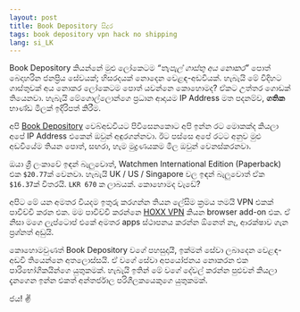 ```yaml
---
layout: post
title: Book Depository සිදුර
tags: book depository vpn hack no shipping
lang: si_LK
---
```


Book Depository කියන්නේ මුළු ලෝකෙටම *“තැපැල් ගාස්තු අය නොකර”* පොත් බෙදාහරින ජනප්‍රිය සේවයක්; හිසරදයක් නොදෙන වෙළඳ-අඩවියක්. හැබැයි මේ විදිහට ගාස්තුවක් අය නොකර ලෝකෙටම පොත් යවන්නෙ කොහොමද? ඒකට උත්තර ගොඩක් තියෙනවා. හැබැයි මේගොල්ලොන්ගෙ ප්‍රධාන ආදායම IP Address මත පදනම්ව, **ගතික** භාණ්ඩ මිලක් ඉදිරිපත් කිරීම.

<!--more-->

අපි [Book Depository](https://www.thebookdepository.com/) වෙබ්අඩවියට පිවිසෙනකොට අපි ඉන්න රට මොකක්ද කියලා අපේ IP Address එකෙන් ඔවුන් අඳුරගන්නවා. ඊට පස්සෙ අපේ රටට අනුව මුළු අඩවියේම තියන පොත්, සඟරා, හැම මුද්‍රණයකම මිල ඔවුන් වෙනස්කරනවා.

ඔයා ශ්‍රී ලංකාවේ ඉඳන් බැලුවොත්, Watchmen International Edition (Paperback) එක `$20.77`ක් වෙනවා. හැබැයි UK / US / Singapore වල ඉඳන් බැලුවොත් ඒක `$16.37`ක් විතරයි. `LKR 670` ක ලාබයක්. කොහොමද වැඩේ?

අපිට මේ යන අමතර වියදම ඉතුරු කරගන්න තියන ලේසිම ක්‍රමය තමයි VPN එකක් පාවිච්චි කරන එක. මම පාවිච්චි කරන්නෙ [HOXX VPN](https://addons.mozilla.org/en-US/firefox/addon/hoxx-vpn-proxy/) කියන browser add-on එක. ඒ නිසා මගෙ ලැප්ටොප් එකේ අමතර apps ස්ථාපනය කරන්න ඕනෙත් නෑ, ආරක්ෂාව ගැන ප්‍රශ්නත් අඩුයි.

කොහොමවුණත් Book Depository වගේ පහසුදායී, ඉක්මන් සේවා ලබාදෙන වෙළඳ-අඩවි තියෙන්නෙ අතලොස්සයි. ඒ වගේ සේවා අපයෝජනය නොකරන එක පාරිභෝගිකයින්ගෙ යුතුකමක්. හැබැයි ඉතින් මේ වගේ දේවල් කරන්න පුළුවන් කියලා දැනගෙන ඉන්න එකත් අන්තර්ජාල පරිශීලකයෙකුගෙ යුතුකමක්.

ජය! ✌️